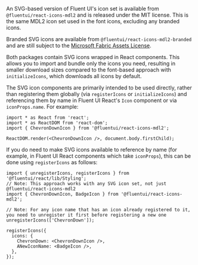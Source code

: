 An SVG-based version of Fluent UI's icon set is available from `@fluentui/react-icons-mdl2` and is released under the MIT license. This is the same MDL2 icon set used in the font icons, excluding any branded icons.

Branded SVG icons are available from `@fluentui/react-icons-mdl2-branded` and are still subject to the [Microsoft Fabric Assets License](https://aka.ms/fluentui-assets-license).

Both packages contain SVG icons wrapped in React components. This allows you to import and bundle only the icons you need, resulting in smaller download sizes compared to the font-based approach with `initializeIcons`, which downloads all icons by default.

The SVG icon components are primarily intended to be used directly, rather than registering them globally (via `registerIcons` or `initializeIcons`) and referencing them by name in Fluent UI React's `Icon` component or via `iconProps.name`. For example:

```tsx
import * as React from 'react';
import * as ReactDOM from 'react-dom';
import { ChevronDownIcon } from '@fluentui/react-icons-mdl2';

ReactDOM.render(<ChevronDownIcon />, document.body.firstChild);
```

If you do need to make SVG icons available to reference by name (for example, in Fluent UI React components which take `iconProps`), this can be done using `registerIcons` as follows:

```tsx
import { unregisterIcons, registerIcons } from '@fluentui/react/lib/Styling';
// Note: This approach works with any SVG icon set, not just @fluentui/react-icons-mdl2
import { ChevronDownIcon, BadgeIcon } from '@fluentui/react-icons-mdl2';

// Note: For any icon name that has an icon already registered to it, you need to unregister it first before registering a new one
unregisterIcons(['ChevronDown']);

registerIcons({
  icons: {
    ChevronDown: <ChevronDownIcon />,
    ANewIconName: <BadgeIcon />,
  },
});
```
